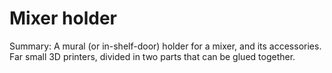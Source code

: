 # Mixer holder

Summary: A mural (or in-shelf-door) holder for a mixer, and its accessories. Far small 3D printers, divided in two parts that can be glued together.
